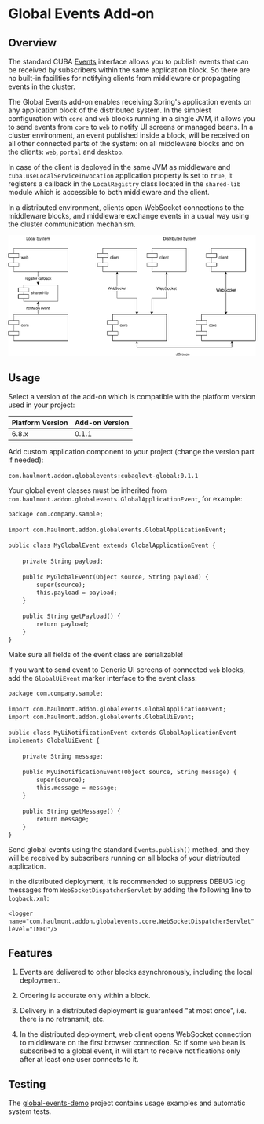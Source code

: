# Global Events Add-on

## Overview

The standard CUBA [Events](https://doc.cuba-platform.com/manual-latest/events.html) interface allows you to publish events that can be received by subscribers within the same application block. So there are no built-in facilities for notifying clients from middleware or propagating events in the cluster.
 
The Global Events add-on enables receiving Spring's application events on any application block of the distributed system. In the simplest configuration with `core` and `web` blocks running in a single JVM, it allows you to send events from `core` to `web` to notify UI screens or managed beans. In a cluster environment, an event published inside a block, will be received on all other connected parts of the system: on all middleware blocks and on the clients: `web`, `portal` and `desktop`.

In case of the client is deployed in the same JVM as middleware and `cuba.useLocalServiceInvocation` application property is set to `true`, it registers a callback in the `LocalRegistry` class located in the `shared-lib` module which is accessible to both middleware and the client.

In a distributed environment, clients open WebSocket connections to the middleware blocks, and middleware exchange events in a usual way using the cluster communication mechanism.
 
![Global Events](etc/global-events.png)

## Usage

Select a version of the add-on which is compatible with the platform version used in your project:

| Platform Version | Add-on Version |
| ---------------- | -------------- |
| 6.8.x            | 0.1.1          |

Add custom application component to your project (change the version part if needed):

`com.haulmont.addon.globalevents:cubaglevt-global:0.1.1`

Your global event classes must be inherited from `com.haulmont.addon.globalevents.GlobalApplicationEvent`, for example:

    package com.company.sample;
    
    import com.haulmont.addon.globalevents.GlobalApplicationEvent;
    
    public class MyGlobalEvent extends GlobalApplicationEvent {
        
        private String payload;
    
        public MyGlobalEvent(Object source, String payload) {
            super(source);
            this.payload = payload;
        }
    
        public String getPayload() {
            return payload;
        }
    }

Make sure all fields of the event class are serializable! 

If you want to send event to Generic UI screens of connected `web` blocks, add the `GlobalUiEvent` marker interface to the event class:

    package com.company.sample;
    
    import com.haulmont.addon.globalevents.GlobalApplicationEvent;
    import com.haulmont.addon.globalevents.GlobalUiEvent;
    
    public class MyUiNotificationEvent extends GlobalApplicationEvent implements GlobalUiEvent {
        
        private String message;
    
        public MyUiNotificationEvent(Object source, String message) {
            super(source);
            this.message = message;
        }
    
        public String getMessage() {
            return message;
        }
    }

Send global events using the standard `Events.publish()` method, and they will be received by subscribers running on all blocks of your distributed application.

In the distributed deployment, it is recommended to suppress DEBUG log messages from `WebSocketDispatcherServlet` by adding the following line to `logback.xml`:

    <logger name="com.haulmont.addon.globalevents.core.WebSocketDispatcherServlet" level="INFO"/> 

## Features

1. Events are delivered to other blocks asynchronously, including the local deployment. 

2. Ordering is accurate only within a block.

3. Delivery in a distributed deployment is guaranteed "at most once", i.e. there is no retransmit, etc.

4. In the distributed deployment, web client opens WebSocket connection to middleware on the first browser connection. So if some `web` bean is subscribed to a global event, it will start to receive notifications only after at least one user connects to it.  

## Testing

The [global-events-demo](https://github.com/cuba-platform/global-events-demo) project contains usage examples and automatic system tests.
